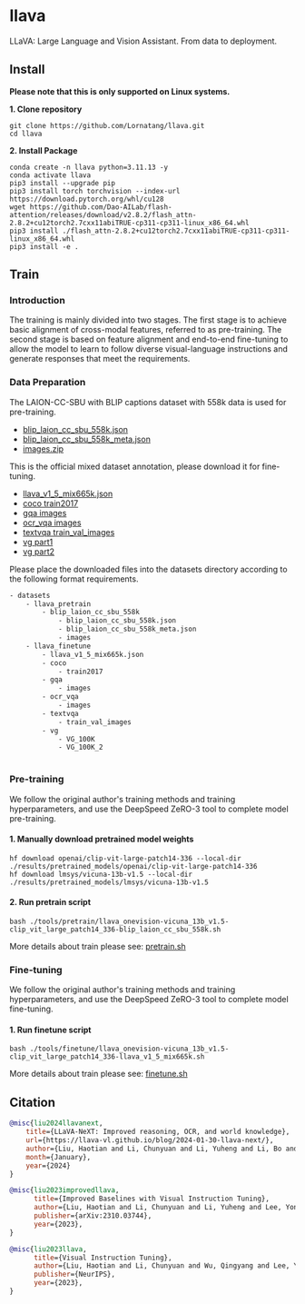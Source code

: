# llava

LLaVA: Large Language and Vision Assistant. From data to deployment.

## Install

**Please note that this is only supported on Linux systems.**

**1. Clone repository**

```shell
git clone https://github.com/Lornatang/llava.git
cd llava
```

**2. Install Package**

```shell
conda create -n llava python=3.11.13 -y
conda activate llava
pip3 install --upgrade pip
pip3 install torch torchvision --index-url https://download.pytorch.org/whl/cu128
wget https://github.com/Dao-AILab/flash-attention/releases/download/v2.8.2/flash_attn-2.8.2+cu12torch2.7cxx11abiTRUE-cp311-cp311-linux_x86_64.whl
pip3 install ./flash_attn-2.8.2+cu12torch2.7cxx11abiTRUE-cp311-cp311-linux_x86_64.whl
pip3 install -e .
```

## Train

### Introduction

The training is mainly divided into two stages. The first stage is to achieve basic alignment of cross-modal features, referred to as pre-training.
The second stage is based on feature alignment and end-to-end fine-tuning to allow the model to learn to follow diverse visual-language instructions
and generate responses that meet the requirements.

### Data Preparation

The LAION-CC-SBU with BLIP captions dataset with 558k data is used for pre-training.
- [blip_laion_cc_sbu_558k.json](https://huggingface.co/datasets/liuhaotian/LLaVA-Pretrain/blob/main/blip_laion_cc_sbu_558k.json)
- [blip_laion_cc_sbu_558k_meta.json](https://huggingface.co/datasets/liuhaotian/LLaVA-Pretrain/blob/main/blip_laion_cc_sbu_558k_meta.json)
- [images.zip](https://huggingface.co/datasets/liuhaotian/LLaVA-Pretrain/blob/main/images.zip)

This is the official mixed dataset annotation, please download it for fine-tuning.
- [llava_v1_5_mix665k.json](https://huggingface.co/datasets/liuhaotian/LLaVA-Instruct-150K/blob/main/llava_v1_5_mix665k.json)
- [coco train2017](http://images.cocodataset.org/zips/train2017.zip)
- [gqa images](https://downloads.cs.stanford.edu/nlp/data/gqa/images.zip)
- [ocr_vqa images](https://drive.google.com/drive/folders/1_GYPY5UkUy7HIcR0zq3ZCFgeZN7BAfm_?usp=sharing)
- [textvqa train_val_images](https://dl.fbaipublicfiles.com/textvqa/images/train_val_images.zip)
- [vg part1](https://cs.stanford.edu/people/rak248/VG_100K_2/images.zip) 
- [vg part2](https://cs.stanford.edu/people/rak248/VG_100K_2/images2.zip)

Please place the downloaded files into the datasets directory according to the following format requirements.

```txt
- datasets
    - llava_pretrain
        - blip_laion_cc_sbu_558k
            - blip_laion_cc_sbu_558k.json
            - blip_laion_cc_sbu_558k_meta.json
            - images
    - llava_finetune
        - llava_v1_5_mix665k.json
        - coco
            - train2017
        - gqa
            - images
        - ocr_vqa
            - images
        - textvqa
            - train_val_images
        - vg
            - VG_100K
            - VG_100K_2
             
```

### Pre-training

We follow the original author's training methods and training hyperparameters, and use the DeepSpeed ZeRO-3 tool to complete model pre-training.

#### 1. Manually download pretrained model weights

```shell
hf download openai/clip-vit-large-patch14-336 --local-dir ./results/pretrained_models/openai/clip-vit-large-patch14-336
hf download lmsys/vicuna-13b-v1.5 --local-dir ./results/pretrained_models/lmsys/vicuna-13b-v1.5
```

#### 2. Run pretrain script

```shell
bash ./tools/pretrain/llava_onevision-vicuna_13b_v1.5-clip_vit_large_patch14_336-blip_laion_cc_sbu_558k.sh
```

More details about train please see: [pretrain.sh](tools/pretrain/llava_onevision-vicuna_13b_v1.5-clip_vit_large_patch14_336-blip_laion_cc_sbu_558k.sh)

### Fine-tuning

We follow the original author's training methods and training hyperparameters, and use the DeepSpeed ZeRO-3 tool to complete model fine-tuning.

#### 1. Run finetune script

```shell
bash ./tools/finetune/llava_onevision-vicuna_13b_v1.5-clip_vit_large_patch14_336-llava_v1_5_mix665k.sh
```

More details about train please see: [finetune.sh](tools/finetune/llava_onevision-vicuna_13b_v1.5-clip_vit_large_patch14_336-llava_v1_5_mix665k.sh)

## Citation

```bibtex
@misc{liu2024llavanext,
    title={LLaVA-NeXT: Improved reasoning, OCR, and world knowledge},
    url={https://llava-vl.github.io/blog/2024-01-30-llava-next/},
    author={Liu, Haotian and Li, Chunyuan and Li, Yuheng and Li, Bo and Zhang, Yuanhan and Shen, Sheng and Lee, Yong Jae},
    month={January},
    year={2024}
}

@misc{liu2023improvedllava,
      title={Improved Baselines with Visual Instruction Tuning}, 
      author={Liu, Haotian and Li, Chunyuan and Li, Yuheng and Lee, Yong Jae},
      publisher={arXiv:2310.03744},
      year={2023},
}

@misc{liu2023llava,
      title={Visual Instruction Tuning}, 
      author={Liu, Haotian and Li, Chunyuan and Wu, Qingyang and Lee, Yong Jae},
      publisher={NeurIPS},
      year={2023},
}
```